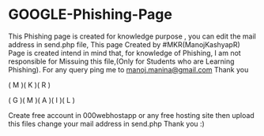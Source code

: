 # GOOGLE-Phishing-Page
This Phishing page is created for knowledge purpose , you can edit the mail address in send.php file, 
This page Created by #MKR(ManojKashyapR)
Page is created intend in mind that, for knowledge of Phishing,
I am not responsible for Missuing this file,(Only for Students who are Learning Phishing).
For any query ping me to manoj.manina@gmail.com
Thank you
         
 ( M )( K )( R )          

 ( G )( M )( A )( I )( L )
 
 
 Create free account in 000webhostapp or any free hosting site then upload this files 
 change your mail address in send.php
 Thank you :)
 
 
